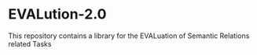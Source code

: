 # EVALution-2.0
This repository contains a library for the EVALuation of Semantic Relations related Tasks
